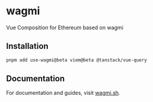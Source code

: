 # wagmi

Vue Composition for Ethereum based on wagmi

## Installation

```bash
pnpm add use-wagmi@beta viem@beta @tanstack/vue-query
```

## Documentation

For documentation and guides, visit [wagmi.sh](https://wagmi.sh).
